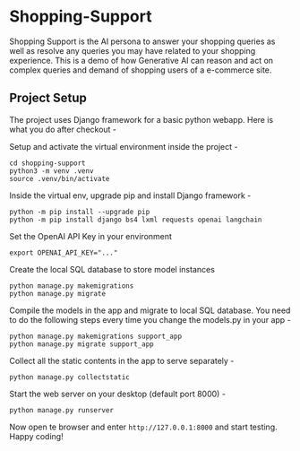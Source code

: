 # Shopping-Support

Shopping Support is the AI persona to answer your shopping queries as well as resolve
any queries you may have related to your shopping experience. This is a demo of how
Generative AI can reason and act on complex queries and demand of shopping users of a
e-commerce site.

## Project Setup

The project uses Django framework for a basic python webapp. Here is what you do after
checkout -

Setup and activate the virtual environment inside the project -
```
cd shopping-support
python3 -m venv .venv
source .venv/bin/activate
```

Inside the virtual env, upgrade pip and install Django framework -
```
python -m pip install --upgrade pip
python -m pip install django bs4 lxml requests openai langchain
```

Set the OpenAI API Key in your environment
```
export OPENAI_API_KEY="..."
```

Create the local SQL database to store model instances
```
python manage.py makemigrations
python manage.py migrate
```

Compile the models in the app and migrate to local SQL database. You need to do the following steps every time you change the models.py in your app -
```
python manage.py makemigrations support_app
python manage.py migrate support_app
```

Collect all the static contents in the app to serve separately -
```
python manage.py collectstatic
```

Start the web server on your desktop (default port 8000) -
```
python manage.py runserver
```

Now open te browser and enter `http://127.0.0.1:8000` and start testing. Happy coding!
